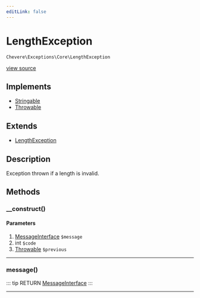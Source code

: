 ```yaml
---
editLink: false
---
```


# LengthException

`Chevere\Exceptions\Core\LengthException`

[view source](https://github.com/chevere/chevere/blob/master/Core/LengthException.php)

## Implements

- [Stringable](https://www.php.net/manual/class.stringable)
- [Throwable](https://www.php.net/manual/class.throwable)

## Extends

- [LengthException](https://www.php.net/manual/class.lengthexception)

## Description

Exception thrown if a length is invalid.

## Methods

### __construct()

#### Parameters

1. [MessageInterface](../../Interfaces/Message/MessageInterface.md) `$message`
2. int `$code`
3. [Throwable](https://www.php.net/manual/class.throwable) `$previous`

---

### message()

::: tip RETURN
[MessageInterface](../../Interfaces/Message/MessageInterface.md)
:::

---
